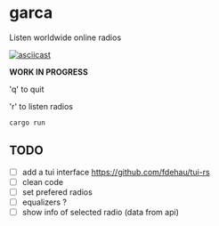 # garca


Listen worldwide online radios 

[![asciicast](https://asciinema.org/a/er0Gl3dFoNAnrPNDKhVpqcr3m.svg)](https://asciinema.org/a/er0Gl3dFoNAnrPNDKhVpqcr3m)

**WORK IN PROGRESS**

'q' to quit

'r' to listen radios

```sh
cargo run
```

## TODO

- [ ] add a tui interface https://github.com/fdehau/tui-rs
- [ ] clean code
- [ ] set prefered radios
- [ ] equalizers ?
- [ ] show info of selected radio (data from api)
